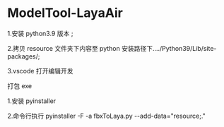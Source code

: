 # ModelTool-LayaAir

1.安装 python3.9 版本 ;

2.拷贝 resource 文件夹下内容至 python 安装路径下..../Python39/Lib/site-packages/;

3.vscode 打开编辑开发

打包 exe

1.安装 pyinstaller

2.命令行执行 pyinstaller -F -a fbxToLaya.py --add-data="resource;."
